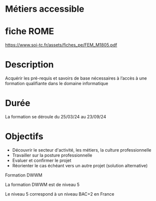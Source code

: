 # Métiers accessible

# fiche ROME

https://www.soi-tc.fr/assets/fiches_pe/FEM_M1805.pdf

# Description

Acquérir les pré-requis et savoirs de base nécessaires à l’accès à une formation qualifiante dans le domaine informatique

# Durée

La formation se déroule du 25/03/24 au 23/09/24

# Objectifs

- Découvrir le secteur d'activité, les métiers, la culture professionnelle 
- Travailler sur la posture professionnelle 
- Evaluer et confirmer le projet 
- Réorienter le cas échéant vers un autre projet (solution alternative) 

Formation DWWM

La formation DWWM est de niveau 5

Le niveau 5 correspond à un niveau BAC+2 en France
